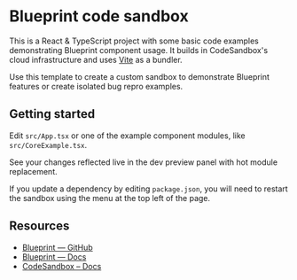 # Blueprint code sandbox

This is a React & TypeScript project with some basic code examples demonstrating Blueprint component usage. It builds in CodeSandbox's cloud infrastructure and uses [Vite](https://vitejs.dev/) as a bundler.

Use this template to create a custom sandbox to demonstrate Blueprint features or create isolated bug repro examples.

## Getting started

Edit `src/App.tsx` or one of the example component modules, like `src/CoreExample.tsx`.

See your changes reflected live in the dev preview panel with hot module replacement.

If you update a dependency by editing `package.json`, you will need to restart the sandbox using the menu at the top left of the page.

## Resources

- [Blueprint — GitHub](https://github.com/palantir/blueprint)
- [Blueprint — Docs](https://blueprintjs.com/docs)
- [CodeSandbox – Docs](https://codesandbox.io/docs/learn/introduction/overview)
